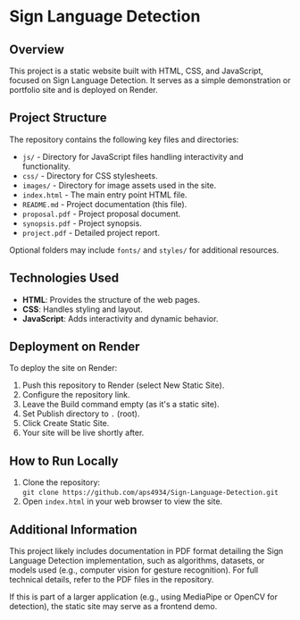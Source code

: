 # Sign Language Detection

## Overview

This project is a static website built with HTML, CSS, and JavaScript, focused on Sign Language Detection. It serves as a simple demonstration or portfolio site and is deployed on Render.

## Project Structure

The repository contains the following key files and directories:

- `js/` - Directory for JavaScript files handling interactivity and functionality.
- `css/` - Directory for CSS stylesheets.
- `images/` - Directory for image assets used in the site.
- `index.html` - The main entry point HTML file.
- `README.md` - Project documentation (this file).
- `proposal.pdf` - Project proposal document.
- `synopsis.pdf` - Project synopsis.
- `project.pdf` - Detailed project report.

Optional folders may include `fonts/` and `styles/` for additional resources.

## Technologies Used

- **HTML**: Provides the structure of the web pages.
- **CSS**: Handles styling and layout.
- **JavaScript**: Adds interactivity and dynamic behavior.

## Deployment on Render

To deploy the site on Render:

1. Push this repository to Render (select New Static Site).
2. Configure the repository link.
3. Leave the Build command empty (as it's a static site).
4. Set Publish directory to `.` (root).
5. Click Create Static Site.
6. Your site will be live shortly after.

## How to Run Locally

1. Clone the repository:  
   `git clone https://github.com/aps4934/Sign-Language-Detection.git`
2. Open `index.html` in your web browser to view the site.

## Additional Information

This project likely includes documentation in PDF format detailing the Sign Language Detection implementation, such as algorithms, datasets, or models used (e.g., computer vision for gesture recognition). For full technical details, refer to the PDF files in the repository.

If this is part of a larger application (e.g., using MediaPipe or OpenCV for detection), the static site may serve as a frontend demo.

